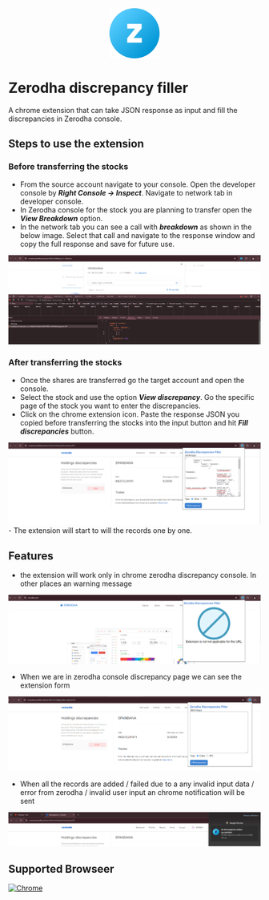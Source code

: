 <div align="center">
    <img src="/src/icons/fav_icon.png" height="100px">
</div>

# Zerodha discrepancy filler

A chrome extension that can take JSON response as input and fill the discrepancies in Zerodha console.


## Steps to use the extension

### Before transferring the stocks

- From the source account navigate to your console. Open the developer console by ***Right Console -> Inspect***. Navigate to network tab in developer console.
- In Zerodha console for the stock you are planning to transfer open the ***View Breakdown*** option. 
- In the network tab you can see a call with ***breakdown*** as shown in the below image. Select that call and navigate to the response window and copy the full response and save for future use.
<img src="images/json-response.png"/>

### After transferring the stocks

- Once the shares are transferred go the target account and open the console.
- Select the stock and use the option ***View discrepancy***. Go the specific page of the stock you want to enter the discrepancies.
- Click on the chrome extension icon. Paste the response JSON you copied before transferring the stocks into the input button and hit ***Fill discrepancies*** button.
<img src="images/form-valid-input.png"/>
- The extension will start to will the records one by one.


## Features

- the extension will work only in chrome zerodha discrepancy console. In other places an warning message
<img src="images/not-applicable.png"/>

- When we are in zerodha console discrepancy page we can see the extension form
<img src="images/valid-form.png"/>

- When all the records are added / failed due to a any invalid input data / error from zerodha / invalid user input an chrome notification will be sent
<img src="images/notification.png"/>


## Supported Browseer

[![Chrome](assets/chrome.png "Chrome")](https://chrome.google.com/webstore/detail/octotree/bkhaagjahfmjljalopjnoealnfndnagc)
